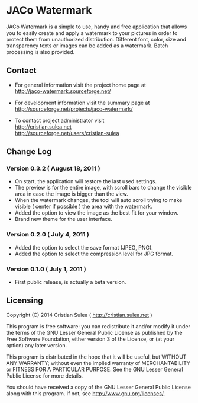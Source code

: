 # JACo Watermark

JACo Watermark is a simple to use, handy and free application that allows you to easily create and apply a watermark to your pictures in order to protect them from unauthorized distribution. Different font, color, size and transparency texts or images can be added as a watermark. Batch processing is also provided.


## Contact

- For general information visit the project home page at  
   http://jaco-watermark.sourceforge.net/

- For development information visit the summary page at  
   http://sourceforge.net/projects/jaco-watermark/

- To contact project administrator visit  
   http://cristian.sulea.net  
   http://sourceforge.net/users/cristian-sulea


## Change Log

### Version 0.3.2 ( August 18, 2011 )

 - On start, the application will restore the last used settings.
 - The preview is for the entire image, with scroll bars to change
   the visible area in case the image is bigger than the view.
 - When the watermark changes, the tool will auto scroll
   trying to make visible ( center if possible ) the area with the watermark.
 - Added the option to view the image as the best fit for your window.
 - Brand new theme for the user interface.

### Version 0.2.0 ( July 4, 2011 )

 - Added the option to select the save format (JPEG, PNG).
 - Added the option to select the compression level for JPG format.

### Version 0.1.0 ( July 1, 2011 )

 - First public release, is actually a beta version.


## Licensing

Copyright (C) 2014 Cristian Sulea ( http://cristian.sulea.net )

This program is free software: you can redistribute it and/or modify
it under the terms of the GNU Lesser General Public License as published by
the Free Software Foundation, either version 3 of the License, or
(at your option) any later version.

This program is distributed in the hope that it will be useful,
but WITHOUT ANY WARRANTY; without even the implied warranty of
MERCHANTABILITY or FITNESS FOR A PARTICULAR PURPOSE.  See the
GNU Lesser General Public License for more details.

You should have received a copy of the GNU Lesser General Public License
along with this program.  If not, see <http://www.gnu.org/licenses/>.
